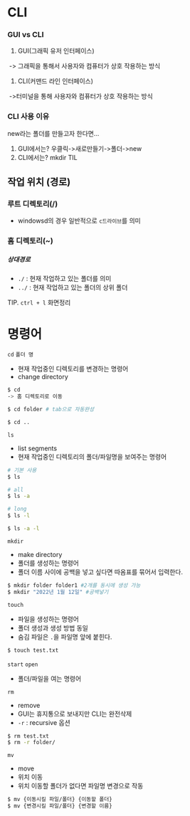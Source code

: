 # CLI

### GUI vs CLI

1. GUI(그래픽 유저 인터페이스)

​		-> 그래픽을 통해서 사용자와 컴퓨터가 상호 작용하는 방식

1. CLI(커맨드 라인 인터페이스)

​		->터미널을 통해 사용자와 컴퓨터가 상호 작용하는 방식

### CLI 사용 이유

new라는 폴더를 만들고자 한다면...

1. GUI에서는? 우클릭->새로만들기->폴더->new
2. CLI에서는? mkdir TIL



## 작업 위치 (경로)

### 루트 디렉토리(/)

- windowsd의 경우 일반적으로 `c드라이브`를 의미

### 홈 디렉토리(~)

##### 상대경로

- `./` : 현재 작업하고 있는 폴더를 의미
- `../` : 현재 작업하고 있는 폴더의 상위 폴더



TIP. `ctrl + l` 화면정리



# 명령어

`cd` `폴더 명` 

- 현재 작업중인 디렉토리를 변경하는 명령어
- change directory

``` bash
$ cd
-> 홈 디렉토리로 이동

$ cd folder # tab으로 자동완성

$ cd .. 
```



`ls`

- list segments
- 현재 작업중인 디렉토리의 폴더/파일명을 보여주는 명령어

```bash
# 기본 사용
$ ls

# all 
$ ls -a

# long
$ ls -l

$ ls -a -l
```



`mkdir`

- make directory
- 폴더를 생성하는 명령어
- 폴더 이름 사이에 공백을 넣고 싶다면 따옴표를 묶어서 입력한다.

```bash
$ mkdir folder folder1 #2개를 동시에 생성 가능
$ mkdir "2022년 1월 12일" #공백넣기
```



`touch`

- 파일을 생성하는 명령어
- 폴더 생성과 생성 방법 동일
- 숨김 파일은 `.`을 파일명 앞에 붙힌다.

```bash
$ touch test.txt
```



`start` `open`

- 폴더/파일을 여는 명령어



`rm`

- remove
- GUI는 휴지통으로 보내지만 CLI는 완전삭제
- `-r` : recursive 옵션

```bash
$ rm test.txt
$ rm -r folder/
```



`mv`

- move
- 위치 이동
- 위치 이동할 폴더가 없다면 파일명 변경으로 작동

```bash
$ mv {이동시킬 파일/폴더} {이동할 폴더}
$ mv {변경시킬 파일/폴더} {변경할 이름}
```